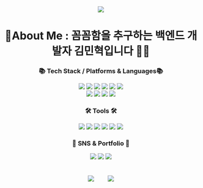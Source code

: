 <div align="center">
	<img src="https://capsule-render.vercel.app/api?type=slice&color=auto&height=200&section=header&text=Mesudal&nbsp;GitHub&fontSize=90" />
</div>

<h1></h1>

<div align="center">
	<h1>💫About Me : 꼼꼼함을 추구하는 백엔드 개발자 김민혁입니다 👨‍💻</h1>
	<h3>📚 Tech Stack / Platforms & Languages📚</h3>
</div>

<div align="center">
	<img src="https://camo.githubusercontent.com/3bde44b1200314fda52d05360f3e5671ec213a9049860f092d0e088e3a23da9e/68747470733a2f2f696d672e736869656c64732e696f2f62616467652f4a6176612d3030373339363f7374796c653d666c6174266c6f676f3d436f6e64612d466f726765266c6f676f436f6c6f723d7768697465"/>
	<img src="https://img.shields.io/badge/HTML5-E34F26?style=flat&logo=HTML5&logoColor=white" />
	<img src="https://img.shields.io/badge/CSS3-1572B6?style=flat&logo=CSS3&logoColor=white" />
	<img src="https://img.shields.io/badge/JavaScript-F7DF1E?style=flat&logo=JavaScript&logoColor=white"/>
	<img src="https://img.shields.io/badge/jQuery-0769AD?style=flat&logo=jQuery&logoColor=white"/>
	<img src="https://img.shields.io/badge/Spring Boot-6DB33F?style=flat&logo=Spring Boot&logoColor=white"/>
	<br>
	<img src="https://img.shields.io/badge/Oracle-F80000?style=flat&logo=Oracle&logoColor=white"/>
	<img src="https://img.shields.io/badge/MySQL-4479A1?style=flat&logo=MySQL&logoColor=white"/>
	<img src="https://img.shields.io/badge/Gradle-02303A?style=flat&logo=Gradle&logoColor=white"/>
	<img src="https://camo.githubusercontent.com/56ed124513b0ae7b3798b61c37b5c526651c49a829b100d3392fbde1728dae82/68747470733a2f2f696d672e736869656c64732e696f2f62616467652f4d7962617469732d3030303030303f7374796c653d666c6174266c6f676f3d466c75656e7464266c6f676f436f6c6f723d7768697465">
</div>

<div align="center">
<h3>🛠 Tools 🛠</h3>
	<div>
	  <img src="https://img.shields.io/badge/Eclipse IDE-2C2255?style=flat&logo=Eclipse IDE&logoColor=white"/>
	  <img src="https://img.shields.io/badge/IntelliJ IDEA-000000?style=flat&logo=IntelliJ IDEA&logoColor=white"/>
	  <img src="https://img.shields.io/badge/Visual Studio-5C2D91?style=flat&logo=Visual Studio&logoColor=white"/>
	  <img src="https://img.shields.io/badge/Apache Tomcat-F8DC75?style=flat&logo=Apache Tomcat&logoColor=white"/>
	  <img src="https://img.shields.io/badge/Git-F05032?style=flat&logo=Git&logoColor=white"/>
	    <img src="https://img.shields.io/badge/GitHub-181717?style=flat&logo=GitHub&logoColor=white"/>
	</div>
</div>

<div align="center">
	<h3>🎨 SNS & Portfolio 🎨</h3>
	<div>
	  <a href="https://github.com/mesudal/CodeFarm_Spring"><img src="https://img.shields.io/badge/PortFolio-4285F4?style=flat&logo=Files&logoColor=white"/></a>
	  <a href="https://mesudal.notion.site/b01a5f2fa3c146baa3be0394c996d04b"><img src="https://img.shields.io/badge/Notion-000000?style=flat&logo=Notion&logoColor=white"/></a>
	  <a href="https://blog.naver.com/mesudal"><img src="https://img.shields.io/badge/Blog-03C75A?style=flat&logo=Naver&logoColor=white"/></a>
	</div>
</div>
<h1 dir="auto"></h1>



<div align="center">
  <img src="https://github-readme-stats.vercel.app/api?username=mesudal&show_icons=true&theme=onedark">&nbsp;&nbsp;&nbsp;&nbsp;&nbsp;&nbsp;&nbsp;&nbsp;
  <img src="https://github-readme-stats.vercel.app/api/top-langs/?username=mesudal&theme=onedark">
</div>
